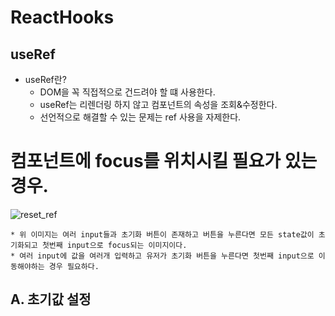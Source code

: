 # ReactHooks
  ## useRef

  * useRef란?
    * DOM을 꼭 직접적으로 건드려야 할 떄 사용한다.
    * useRef는 리렌더링 하지 않고 컴포넌트의 속성을 조회&수정한다.
    * 선언적으로 해결할 수 있는 문제는 ref 사용을 자제한다.


  # 컴포넌트에 focus를 위치시킬 필요가 있는 경우.
    
 ![reset_ref](https://user-images.githubusercontent.com/94499416/158188675-322167cc-4a07-45de-bccb-6a2e2b23e93c.gif)
    
    * 위 이미지는 여러 input들과 초기화 버튼이 존재하고 버튼을 누른다면 모든 state값이 초기화되고 첫번째 input으로 focus되는 이미지이다.
    * 여러 input에 값을 여러개 입력하고 유저가 초기화 버튼을 누른다면 첫번째 input으로 이동해야하는 경우 필요하다.
    
  ## A. 초기값 설정

